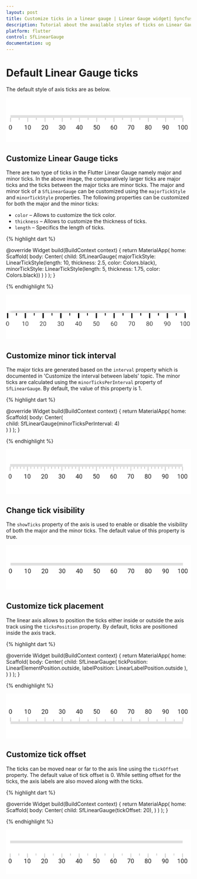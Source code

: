 ```yaml
---
layout: post
title: Customize ticks in a linear gauge | Linear Gauge widget| Syncfusion
description: Tutorial about the available styles of ticks on Linear Gauge Flutter widget.| Flutter Linear Gauge widget|
platform: flutter
control: SfLinearGauge
documentation: ug
---
```


# Default Linear Gauge ticks

The default style of axis ticks are as below.

![Initialize linear gauge for axis](images/getting-started/default_linear_gauge.png)

## Customize Linear Gauge ticks

There are two type of ticks in the Flutter Linear Gauge namely major and minor ticks. In the above image, the comparatively larger ticks are major ticks and the ticks between the major ticks are minor ticks. The major and minor tick of a `SfLinearGauge` can be customized using the `majorTickStyle` and `minorTickStyle` properties. The following properties can be customized for both the major and the minor ticks:
* `color` – Allows to customize the tick color.
* `thickness` – Allows to customize the thickness of ticks.
* `length` – Specifics the length of ticks.

{% highlight dart %} 

@override
  Widget build(BuildContext context) {
    return MaterialApp(
        home: Scaffold(
            body: Center(
              child: SfLinearGauge(
                  majorTickStyle: LinearTickStyle(length: 10, thickness: 2.5, color: Colors.black),
                  minorTickStyle: LinearTickStyle(length: 5, thickness: 1.75, color: Colors.black))
            )
        )
    );
  }

{% endhighlight %}

![Customize the linear gauge axis tick style](images/axis-ticks/axis-tick-style.png)

## Customize minor tick interval

The major ticks are generated based on the `interval` property which is documented in 'Customize the interval between labels' topic. The minor ticks are calculated using the `minorTicksPerInterval` property of `SfLinearGauge`. By default, the value of this property is 1.

{% highlight dart %} 

@override
Widget build(BuildContext context) {
  return MaterialApp(
      home: Scaffold(
          body: Center(             
               child: SfLinearGauge(minorTicksPerInterval: 4)         
          )
      )
  );
}

{% endhighlight %}

![Customize linear gauge ticks per interval](images/axis-ticks/minor-ticks-per-interval.png)

## Change tick visibility

The `showTicks` property of the axis is used to enable or disable the visibility of both the major and the minor ticks. The default value of this property is true.

![Customize linear gauge ticks visibility](images/axis-ticks/linear-gauge-tick-visibility.png)

## Customize tick placement

The linear axis allows to position the ticks either inside or outside the axis track using the `ticksPosition` property. By default, ticks are positioned inside the axis track.

{% highlight dart %} 

@override
Widget build(BuildContext context) {
  return MaterialApp(
      home: Scaffold(
          body: Center(
                child: SfLinearGauge(
                    tickPosition: LinearElementPosition.outside,
                    labelPosition: LinearLabelPosition.outside
                ),
          )
      )
  );
}

{% endhighlight %}

![Customize linear gauge ticks placement](images/axis-ticks/tick-placement.png)


## Customize tick offset

The ticks can be moved near or far to the axis line using the `tickOffset` property. The default value of tick offset is 0. While setting offset for the ticks, the axis labels are also moved along with the ticks.

{% highlight dart %} 

@override
Widget build(BuildContext context) {
  return MaterialApp(
      home: Scaffold(
          body: Center(
                child: SfLinearGauge(tickOffset: 20),
          )
      )
    );
}

{% endhighlight %}

![Customize linear gauge ticks offset from axis](images/axis-ticks/customize-tick-offset.png)


